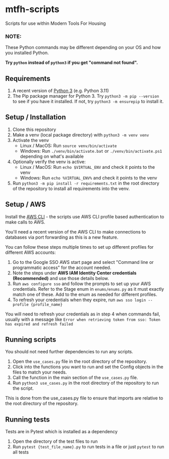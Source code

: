 # mtfh-scripts

Scripts for use within Modern Tools For Housing

### NOTE:

These Python commands may be different depending on your OS and how you installed Python.

**Try `python` instead of `python3` if you get "command not found".**

## Requirements

1. A recent version of [Python 3](https://www.python.org/downloads/) (e.g. Python 3.11)
2. The Pip package manager for Python 3. Try `python3 -m pip --version` to see if you have it installed. If not,
   try `python3 -m ensurepip` to install it.

## Setup / Installation

1. Clone this repository
2. Make a venv (local package directory) with `python3 -m venv venv`
3. Activate the venv
    - Linux / MacOS: Run `source venv/bin/activate`
    - Windows: Run `./venv/bin/activate.bat` or `./venv/bin/activate.ps1` depending on what's available
3. Optionally verify the venv is active:
    - Linux / MacOS: Run `echo $VIRTUAL_ENV` and check it points to the venv
    - Windows: Run `echo %VIRTUAL_ENV%` and check it points to the venv
4. Run `python3 -m pip install -r requirements.txt` in the root directory of the repository to install all requirements
   into the venv.

## Setup / AWS

Install the [AWS CLI](https://docs.aws.amazon.com/cli/latest/userguide/install-cliv2.html) -
the scripts use AWS CLI profile based authentication to make calls to AWS.

You'll need a recent version of the AWS CLI to make connections to databases via port forwarding as this is a new feature.

You can follow these steps multiple times to set up different profiles for different AWS accounts:

1. Go to the Google SSO AWS start page and select "Command line or programmatic access" for the account needed.
2. Note the steps under **AWS IAM Identity Center credentials (Recommended)** and use those details below.
3. Run `aws configure sso` and follow the prompts to set up your AWS credentials.
   Refer to the Stage enum in `enums/enums.py` as it must exactly match one of these.
   Add to the enum as needed for different profiles.
4. To refresh your credentials when they expire, run `aws sso login --profile {profile_name}`

You will need to refresh your credentials as in step 4 when commands fail, usually with a message
like `Error when retrieving token from sso: Token has expired and refresh failed`

## Running scripts

You should not need further dependencies to run any scripts.

1. Open the `use_cases.py` file in the root directory of the repository.
2. Click into the functions you want to run and set the Config objects in the files to match your needs.
3. Call the function in the main section of the `use_cases.py` file.
4. Run `python3 use_cases.py` in the root directory of the repository to run the script.

This is done from the use_cases.py file to ensure that imports are relative to the root directory of the repository.

## Running tests

Tests are in Pytest which is installed as a dependency

1. Open the directory of the test files to run
2. Run `pytest {test_file_name}.py` to run tests in a file or just `pytest` to run all tests
